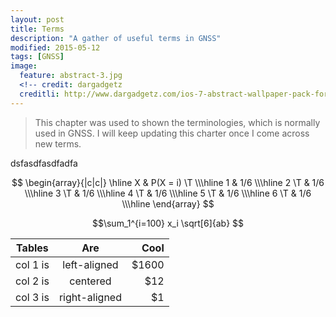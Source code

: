 ```yaml
---
layout: post
title: Terms
description: "A gather of useful terms in GNSS"
modified: 2015-05-12
tags: [GNSS]
image:
  feature: abstract-3.jpg
  <!-- credit: dargadgetz
  creditli: http://www.dargadgetz.com/ios-7-abstract-wallpaper-pack-for-iphone-5-and-ipod-touch-retina/ -->
---
```


>This chapter was used to shown the terminologies, which is normally used in GNSS. I will keep updating this charter once I come across new terms.

<!-- more -->
dsfasdfasdfadfa

$$
\begin{array}{|c|c|}
\hline X & P(X = i) \T \\\hline
  1  & 1/6 \\\hline
  2 \T & 1/6 \\\hline
  3 \T & 1/6 \\\hline
  4 \T & 1/6 \\\hline
  5 \T & 1/6 \\\hline
  6 \T & 1/6 \\\hline
\end{array}
$$


$$\sum_1^{i=100} x_i \sqrt[6]{ab} $$



| Tables   |      Are      |  Cool |
|----------|:-------------:|------:|
| col 1 is |  left-aligned | $1600 |
| col 2 is |    centered   |   $12 |
| col 3 is | right-aligned |    $1 |